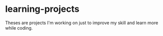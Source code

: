 # learning-projects
Theses are projects I'm working on just to improve my skill and learn more while coding.  
